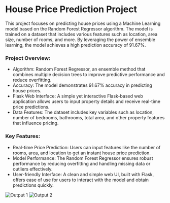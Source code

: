 # House Price Prediction Project

This project focuses on predicting house prices using a Machine Learning model based on the Random Forest Regressor algorithm. The model is trained on a dataset that includes various features such as location, area size, number of rooms, and more. By leveraging the power of ensemble learning, the model achieves a high prediction accuracy of 91.67%.

### Project Overview:
- Algorithm: Random Forest Regressor, an ensemble method that combines multiple decision trees to improve predictive performance and reduce overfitting.
- Accuracy: The model demonstrates 91.67% accuracy in predicting house prices.
- Flask Web Interface: A simple yet interactive Flask-based web application allows users to input property details and receive real-time price predictions.
- Data Features: The dataset includes key variables such as location, number of bedrooms, bathrooms, total area, and other property features that influence pricing.
  
### Key Features:
- Real-time Price Prediction: Users can input features like the number of rooms, area, and location to get an instant house price prediction.
- Model Performance: The Random Forest Regressor ensures robust performance by reducing overfitting and handling missing data or outliers effectively.
- User-friendly Interface: A clean and simple web UI, built with Flask, offers ease of use for users to interact with the model and obtain predictions quickly.
  

![Output 1](https://github.com/user-attachments/assets/12a78bcd-dbd6-406a-a13c-968051971e5b)
![Output 2](https://github.com/user-attachments/assets/cddf17fc-591c-44af-bfbe-186d5a32da9d)
